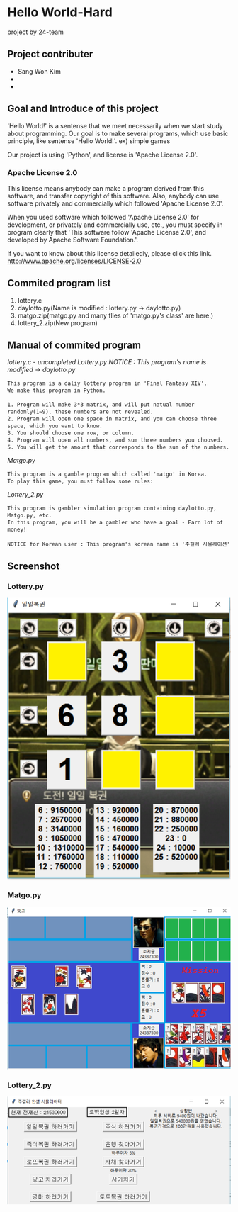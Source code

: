 # Hello World-Hard
project by 24-team


## Project contributer
- Sang Won Kim
- 
- 

## Goal and Introduce of this project

'Hello World!' is a sentense that we meet necessarily when we start study about programming.
Our goal is to make several programs, which use basic principle, like sentense 'Hello World!'.
ex) simple games

Our project is using 'Python', and license is 'Apache License 2.0'.


### Apache License 2.0

This license means anybody can make a program derived from this software, and transfer copyright of this software.
Also, anybody can use software privately and commercially which followed 'Apache License 2.0'.

When you used software which followed 'Apache License 2.0' for development, or privately and commercially use, etc.,
you must specify in program clearly that 'This software follow 'Apache License 2.0', and developed by Apache Software Foundation.'.

If you want to know about this license detailedly, please click this link.
http://www.apache.org/licenses/LICENSE-2.0


## Commited program list

1. lottery.c
2. daylotto.py(Name is modified : lottery.py -> daylotto.py)
3. matgo.zip(matgo.py and many flies of 'matgo.py's class' are here.)
4. lottery_2.zip(New program)


## Manual of commited program

*lottery.c - uncompleted*
*Lottery.py*
*NOTICE : This program's name is modified -> daylotto.py*
```
This program is a daliy lottery program in 'Final Fantasy XIV'.
We make this program in Python.

1. Program will make 3*3 matrix, and will put natual number randomly(1~9). these numbers are not revealed. 
2. Program will open one space in matrix, and you can choose three space, which you want to know.
3. You should choose one row, or column.
4. Program will open all numbers, and sum three numbers you choosed.
5. You will get the amount that corresponds to the sum of the numbers.
```

*Matgo.py*
```
This program is a gamble program which called 'matgo' in Korea.
To play this game, you must follow some rules: 
```

*Lottery_2.py*
```
This program is gambler simulation program containing daylotto.py, Matgo.py, etc.
In this program, you will be a gambler who have a goal - Earn lot of money!

NOTICE for Korean user : This program's korean name is '주갤러 시뮬레이션'
```
## Screenshot

### Lottery.py
![Screenshot1](./Screenshot1.PNG)
### Matgo.py
![Screenshot2](./Screenshot2.PNG)
### Lottery_2.py
![Screenshot3](./Screenshot3.PNG)
